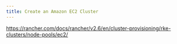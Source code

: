 ```yaml
---
title: Create an Amazon EC2 Cluster
---
```


https://rancher.com/docs/rancher/v2.6/en/cluster-provisioning/rke-clusters/node-pools/ec2/